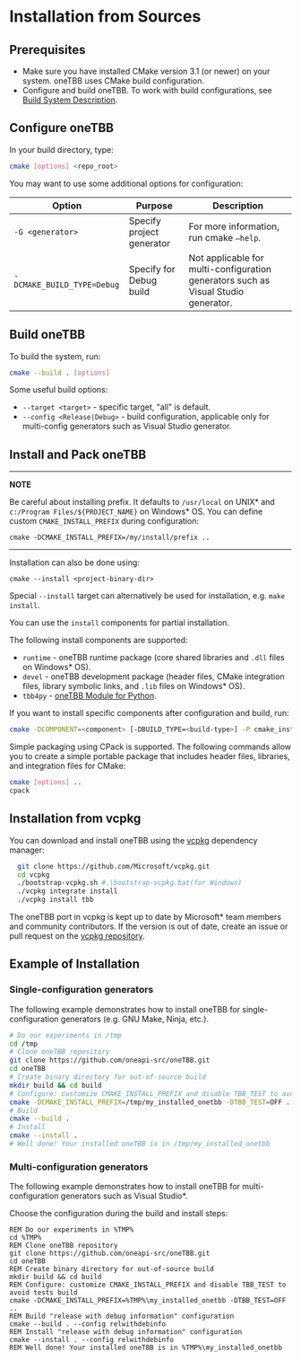 # Installation from Sources


## Prerequisites 
   
   - Make sure you have installed CMake version 3.1 (or newer) on your system. oneTBB uses CMake build configuration.
   - Configure and build oneTBB. To work with build configurations, see [Build System Description](cmake/README.md). 


## Configure oneTBB

In your build directory, type:

```bash
cmake [options] <repo_root>
```

You may want to use some additional options for configuration:

| Option                    | Purpose                   | Description                                                                        |
| ------                    |------                     | ------                                                                             |
| `-G <generator>`          | Specify project generator | For more information, run cmake `–help`.                                           |
|`-DCMAKE_BUILD_TYPE=Debug` | Specify for Debug build   | Not applicable for multi-configuration generators such as Visual Studio generator. |


## Build oneTBB
 
To build the system, run:

```bash
cmake --build . [options]
```

Some useful build options:
- `--target <target>` - specific target, "all" is default.
-	`--config <Release|Debug>` - build configuration, applicable only for multi-config generators such as Visual Studio generator.


## Install and Pack oneTBB

---
**NOTE**

Be careful about installing prefix. It defaults to `/usr/local` on UNIX* and `c:/Program Files/${PROJECT_NAME}` on Windows* OS.
You can define custom `CMAKE_INSTALL_PREFIX` during configuration:

```
cmake -DCMAKE_INSTALL_PREFIX=/my/install/prefix ..
```

---

Installation can also be done using:

```
cmake --install <project-binary-dir>
```

Special ``--install`` target can alternatively be used for installation, e.g. ``make install``.

You can use the ``install`` components for partial installation.

The following install components are supported:
- `runtime` - oneTBB runtime package (core shared libraries and `.dll` files on Windows* OS).
- `devel` - oneTBB development package (header files, CMake integration files, library symbolic links, and `.lib` files on Windows* OS).
- `tbb4py` - [oneTBB Module for Python](https://github.com/oneapi-src/oneTBB/blob/master/python/README.md).

If you want to install specific components after configuration and build, run:

```bash
cmake -DCOMPONENT=<component> [-DBUILD_TYPE=<build-type>] -P cmake_install.cmake
```

Simple packaging using CPack is supported.
The following commands allow you to create a simple portable package that includes header files, libraries, and integration files for CMake:

```bash
cmake [options] ..
cpack
```

## Installation from vcpkg

You can download and install oneTBB using the [vcpkg](https://github.com/Microsoft/vcpkg) dependency manager:
```sh
  git clone https://github.com/Microsoft/vcpkg.git
  cd vcpkg
  ./bootstrap-vcpkg.sh #.\bootstrap-vcpkg.bat(for Windows)
  ./vcpkg integrate install
  ./vcpkg install tbb
```

The oneTBB port in vcpkg is kept up to date by Microsoft* team members and community contributors. If the version is out of date, create an issue or pull request on the [vcpkg repository](https://github.com/Microsoft/vcpkg).

## Example of Installation

### Single-configuration generators

The following example demonstrates how to install oneTBB for single-configuration generators (e.g. GNU Make, Ninja, etc.).
```bash
# Do our experiments in /tmp
cd /tmp
# Clone oneTBB repository
git clone https://github.com/oneapi-src/oneTBB.git
cd oneTBB
# Create binary directory for out-of-source build
mkdir build && cd build
# Configure: customize CMAKE_INSTALL_PREFIX and disable TBB_TEST to avoid tests build
cmake -DCMAKE_INSTALL_PREFIX=/tmp/my_installed_onetbb -DTBB_TEST=OFF ..
# Build
cmake --build .
# Install
cmake --install .
# Well done! Your installed oneTBB is in /tmp/my_installed_onetbb
```

### Multi-configuration generators

The following example demonstrates how to install oneTBB for multi-configuration generators such as Visual Studio*. 

Choose the configuration during the build and install steps:
```batch
REM Do our experiments in %TMP%
cd %TMP%
REM Clone oneTBB repository
git clone https://github.com/oneapi-src/oneTBB.git
cd oneTBB
REM Create binary directory for out-of-source build
mkdir build && cd build
REM Configure: customize CMAKE_INSTALL_PREFIX and disable TBB_TEST to avoid tests build
cmake -DCMAKE_INSTALL_PREFIX=%TMP%\my_installed_onetbb -DTBB_TEST=OFF ..
REM Build "release with debug information" configuration 
cmake --build . --config relwithdebinfo
REM Install "release with debug information" configuration 
cmake --install . --config relwithdebinfo
REM Well done! Your installed oneTBB is in %TMP%\my_installed_onetbb
```

